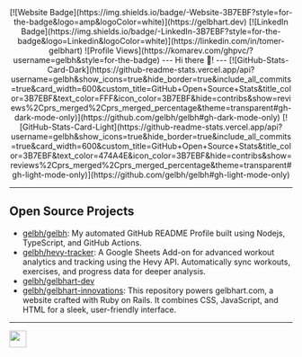 <div align="center">
  [![Website Badge](https://img.shields.io/badge/-Website-3B7EBF?style=for-the-badge&logo=amp&logoColor=white)](https://gelbhart.dev) [![LinkedIn Badge](https://img.shields.io/badge/-LinkedIn-3B7EBF?style=for-the-badge&logo=Linkedin&logoColor=white)](https://linkedin.com/in/tomer-gelbhart) ![Profile Views](https://komarev.com/ghpvc/?username=gelbh&style=for-the-badge)
  ---
  Hi there 👋!
  ---
  [![GitHub-Stats-Card-Dark](https://github-readme-stats.vercel.app/api?username=gelbh&show_icons=true&hide_border=true&include_all_commits=true&card_width=600&custom_title=GitHub+Open+Source+Stats&title_color=3B7EBF&text_color=FFF&icon_color=3B7EBF&hide=contribs&show=reviews%2Cprs_merged%2Cprs_merged_percentage&theme=transparent#gh-dark-mode-only)](https://github.com/gelbh/gelbh#gh-dark-mode-only)
[![GitHub-Stats-Card-Light](https://github-readme-stats.vercel.app/api?username=gelbh&show_icons=true&hide_border=true&include_all_commits=true&card_width=600&custom_title=GitHub+Open+Source+Stats&title_color=3B7EBF&text_color=474A4E&icon_color=3B7EBF&hide=contribs&show=reviews%2Cprs_merged%2Cprs_merged_percentage&theme=transparent#gh-light-mode-only)](https://github.com/gelbh/gelbh#gh-light-mode-only)
</div>
<hr>
<h2>Open Source Projects</h2>
<ul><li><a href=https://github.com/gelbh/gelbh target="_blank" rel="noopener noreferrer">
          gelbh/gelbh</a>: My automated GitHub README Profile built using Nodejs, TypeScript, and GitHub Actions.</li>
<li><a href=https://github.com/gelbh/hevy-tracker target="_blank" rel="noopener noreferrer">
          gelbh/hevy-tracker</a>: A Google Sheets Add-on for advanced workout analytics and tracking using the Hevy API. Automatically sync workouts, exercises, and progress data for deeper analysis.</li>
<li><a href=https://github.com/gelbh/gelbhart-dev target="_blank" rel="noopener noreferrer">
          gelbh/gelbhart-dev</a></li>
<li><a href=https://github.com/gelbh/gelbhart-innovations target="_blank" rel="noopener noreferrer">
          gelbh/gelbhart-innovations</a>: This repository powers gelbhart.com, a website crafted with Ruby on Rails. It combines CSS, JavaScript, and HTML for a sleek, user-friendly interface. </li></ul>
<hr>
<a href="https://gelbhart.dev" target="_blank" rel="noopener noreferrer">
  <img src="https://gelbhart.dev/favicon.ico" width="30" align="center" />
</a>